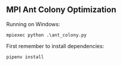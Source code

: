 ## MPI Ant Colony Optimization


Running on Windows:
```
mpiexec python .\ant_colony.py
```

First remember to install dependencies:
```
pipenv install 